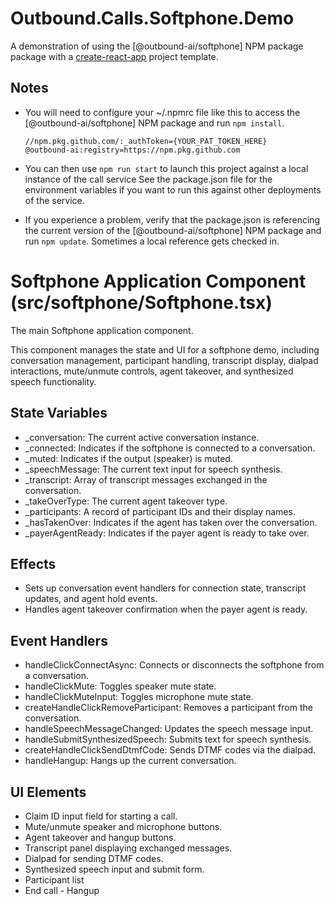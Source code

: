 # Outbound.Calls.Softphone.Demo
A demonstration of using the [@outbound-ai/softphone] NPM package package with a [create-react-app](https://create-react-app.dev/) project template.

## Notes
- You will need to configure your ~/.npmrc file like this to access the [@outbound-ai/softphone] NPM package and run ```npm install```.

    ```
    //npm.pkg.github.com/:_authToken={YOUR_PAT_TOKEN_HERE}
    @outbound-ai:registry=https://npm.pkg.github.com
    ```

- You can then use  ```npm run start``` to launch this project against a local instance of the call service  See the package.json file for the environment variables if you want to run this against other deployments of the service.

- If you experience a problem, verify that the package.json is referencing the current version of the [@outbound-ai/softphone] NPM package and run ```npm update```. Sometimes a local reference gets checked in.

# Softphone Application Component (src/softphone/Softphone.tsx)

The main Softphone application component.

This component manages the state and UI for a softphone demo, including conversation management,
participant handling, transcript display, dialpad interactions, mute/unmute controls, agent takeover,
and synthesized speech functionality.

## State Variables
- _conversation: The current active conversation instance.
- _connected: Indicates if the softphone is connected to a conversation.
- _muted: Indicates if the output (speaker) is muted.
- _speechMessage: The current text input for speech synthesis.
- _transcript: Array of transcript messages exchanged in the conversation.
- _takeOverType: The current agent takeover type.
- _participants: A record of participant IDs and their display names.
- _hasTakenOver: Indicates if the agent has taken over the conversation.
- _payerAgentReady: Indicates if the payer agent is ready to take over.

## Effects
- Sets up conversation event handlers for connection state, transcript updates, and agent hold events.
- Handles agent takeover confirmation when the payer agent is ready.

## Event Handlers
- handleClickConnectAsync: Connects or disconnects the softphone from a conversation.
- handleClickMute: Toggles speaker mute state.
- handleClickMuteInput: Toggles microphone mute state.
- createHandleClickRemoveParticipant: Removes a participant from the conversation.
- handleSpeechMessageChanged: Updates the speech message input.
- handleSubmitSynthesizedSpeech: Submits text for speech synthesis.
- createHandleClickSendDtmfCode: Sends DTMF codes via the dialpad.
- handleHangup: Hangs up the current conversation.

## UI Elements
- Claim ID input field for starting a call.
- Mute/unmute speaker and microphone buttons.
- Agent takeover and hangup buttons.
- Transcript panel displaying exchanged messages.
- Dialpad for sending DTMF codes.
- Synthesized speech input and submit form.
- Participant list
- End call - Hangup